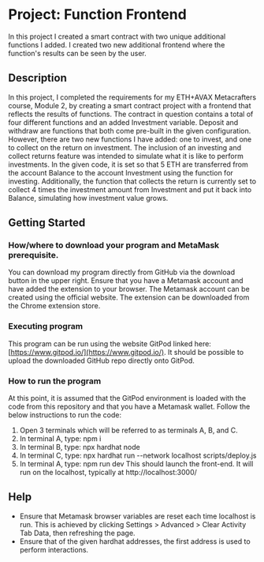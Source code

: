# Project: Function Frontend
In this project I created a smart contract with two unique additional functions I added. I created two new additional frontend where the function's results can be seen by the user.


## Description
In this project, I completed the requirements for my ETH+AVAX Metacrafters course, Module 2, by creating a smart contract project with a frontend that reflects the results of functions. The contract in question contains a total of four different functions and an added Investment variable. Deposit and withdraw are functions that both come pre-built in the given configuration. However, there are two new functions I have added: one to invest, and one to collect on the return on investment. The inclusion of an investing and collect returns feature was intended to simulate what it is like to perform investments. In the given code, it is set so that 5 ETH are transferred from the account Balance to the account Investment using the function for investing. Additionally, the function that collects the return is currently set to collect 4 times the investment amount from Investment and put it back into Balance, simulating how investment value grows. 

## Getting Started
### How/where to download your program and MetaMask prerequisite.
You can download my program directly from GitHub via the download button in the upper right.
Ensure that you have a Metamask account and have added the extension to your browser. The Metamask account can be created using the official website. The extension can be downloaded from the Chrome extension store.

### Executing program
This program can be run using the website GitPod linked here: [https://www.gitpod.io/](https://www.gitpod.io/). It should be possible to upload the downloaded GitHub repo directly onto GitPod.

### How to run the program
At this point, it is assumed that the GitPod environment is loaded with the code from this repository and that you have a Metamask wallet. Follow the below instructions to run the code:
1. Open 3 terminals which will be referred to as terminals A, B, and C.
2. In terminal A, type: npm i
3. In terminal B, type: npx hardhat node
4. In terminal C, type: npx hardhat run --network localhost scripts/deploy.js
5. In terminal A, type: npm run dev
This should launch the front-end. It will run on the localhost, typically at http://localhost:3000/

## Help
- Ensure that Metamask browser variables are reset each time localhost is run. This is achieved by clicking  Settings > Advanced > Clear Activity Tab Data, then refreshing the page.
- Ensure that of the given hardhat addresses, the first address is used to perform interactions.

